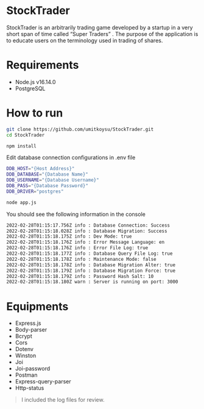 # StockTrader
StockTrader is an arbitrarily trading game developed by a startup in a very short span of time called “Super Traders” . The purpose of the application is to educate users on the terminology used in trading of shares.

# Requirements

* Node.js v16.14.0
* PostgreSQL

# How to run
```bash
git clone https://github.com/umitkoysu/StockTrader.git
cd StockTrader
```

```bash
npm install
```

Edit database connection configurations in .env file

```bash
DDB_HOST="{Host Address}"
DDB_DATABASE="{Database Name}"
DDB_USERNAME="{Database Username}"
DDB_PASS="{Database Password}"
DDB_DRIVER="postgres"
```

```bash
node app.js
```

You should see the following information in the console

```bash
2022-02-28T01:15:17.756Z info : Database Connection: Success
2022-02-28T01:15:18.028Z info : Database Migration: Success
2022-02-28T01:15:18.175Z info : Dev Mode: true
2022-02-28T01:15:18.176Z info : Error Message Language: en
2022-02-28T01:15:18.176Z info : Error File Log: true
2022-02-28T01:15:18.177Z info : Database Query File Log: true
2022-02-28T01:15:18.178Z info : Maintenance Mode: false
2022-02-28T01:15:18.178Z info : Database Migration Alter: true
2022-02-28T01:15:18.179Z info : Database Migration Force: true
2022-02-28T01:15:18.179Z info : Password Hash Salt: 10
2022-02-28T01:15:18.180Z warn : Server is running on port: 3000
```

# Equipments
* Express.js
* Body-parser
* Bcrypt
* Cors
* Dotenv
* Winston
* Joi
* Joi-password
* Postman
* Express-query-parser
* Http-status

> I included the log files for review.